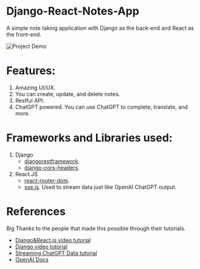 # Django-React-Notes-App
A simple note taking application with Django as the back-end and React as the front-end.

![Project Demo](https://github.com/ahmed-al-balochi/Django-React-Notes-App/blob/main/Demo.gif)

# Features:
1. Amazing UI/UX.
2. You can create, update, and delete notes.
3. Restful API.
4. ChatGPT powered. You can use ChatGPT to complete, translate, and more.

# Frameworks and Libraries used:
1. Django
    - [djangorestframework](https://www.django-rest-framework.org/).
    - [django-cors-headers](https://pypi.org/project/django-cors-headers/).
2. React.JS
    - [react-router-dom](https://reactrouter.com/en/main).
    - [sse.js](https://github.com/mpetazzoni/sse.js). Used to stream data just like OpenAI ChatGPT output.

# References
Big Thanks to the people that made this possible through their tutorials.

- [Django&React.js video tutorial](https://www.youtube.com/watch?v=tYKRAXIio28)
- [Django video tutorial](https://www.youtube.com/watch?v=trwXaGu-Lys)
- [Streaming ChatGPT Data tutorial](https://medium.com/codingthesmartway-com-blog/streaming-real-time-results-with-react-openai-and-server-sent-events-sse-a-step-by-step-guide-cc3d99c3374b)
- [OpenAI Docs](https://platform.openai.com/docs/api-reference/completions?lang=node.js)